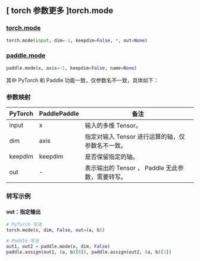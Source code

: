 ## [ torch 参数更多 ]torch.mode

### [torch.mode](https://pytorch.org/docs/stable/generated/torch.mode.html)

```python
torch.mode(input, dim=-1, keepdim=False, *, out=None)
```

### [paddle.mode](https://www.paddlepaddle.org.cn/documentation/docs/zh/api/paddle/mode_cn.html#mode)

```python
paddle.mode(x, axis=-1, keepdim=False, name=None)
```

其中 PyTorch 和 Paddle 功能一致，仅参数名不一致，具体如下：

### 参数映射

| PyTorch | PaddlePaddle | 备注 |
| ------- | ------------ | -- |
| input   | x            | 输入的多维 Tensor。 |
| dim     | axis         | 指定对输入 Tensor 进行运算的轴，仅参数名不一致。 |
| keepdim | keepdim      | 是否保留指定的轴。 |
| out     | -            | 表示输出的 Tensor ， Paddle 无此参数，需要转写。     |

###  转写示例
#### out：指定输出
```python
# PyTorch 写法
torch.mode(x, dim, False, out=(a, b))

# Paddle 写法
out1, out2 = paddle.mode(x, dim, False)
paddle.assign(out1, (a, b)[0]), paddle.assign(out2, (a, b)[1])
```

